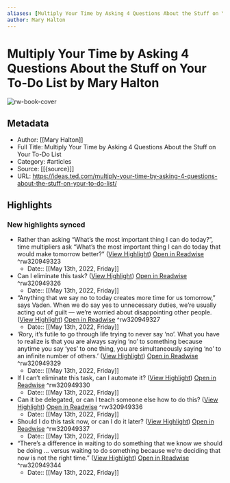 ```yaml
---
aliases: [Multiply Your Time by Asking 4 Questions About the Stuff on Your To-Do List, Multiply Your Time by Asking 4 Questions About the Stuff on Your To-Do List]
author: Mary Halton
---
```

# Multiply Your Time by Asking 4 Questions About the Stuff on Your To-Do List by Mary Halton

![rw-book-cover](https://ideas.ted.com/wp-content/uploads/sites/3/2019/01/21_multiplyyourtime_4000.jpg)

## Metadata
- Author: [[Mary Halton]]
- Full Title: Multiply Your Time by Asking 4 Questions About the Stuff on Your To-Do List
- Category: #articles
- Source: [[{source}]]
- URL: https://ideas.ted.com/multiply-your-time-by-asking-4-questions-about-the-stuff-on-your-to-do-list/

## Highlights
### New highlights synced
- Rather than asking “What’s the most important thing I can do today?”, time multipliers ask “What’s the most important thing I can do today that would make tomorrow better?” ([View Highlight](https://read.readwise.io/read/01g2tz8gkv874rasbp4ych6ja5)) [Open in Readwise](https://readwise.io/open/320949323) ^rw320949323
    - Date:: [[May 13th, 2022, Friday]]
- Can I eliminate this task? ([View Highlight](https://read.readwise.io/read/01g2tzc36fbzcek2hcak5h3n48)) [Open in Readwise](https://readwise.io/open/320949326) ^rw320949326
    - Date:: [[May 13th, 2022, Friday]]
- “Anything that we say no to today creates more time for us tomorrow,” says Vaden. When we do say yes to unnecessary duties, we’re usually acting out of guilt — we’re worried about disappointing other people. ([View Highlight](https://read.readwise.io/read/01g2tzcssf9kxsvnk2ze3vcbvt)) [Open in Readwise](https://readwise.io/open/320949327) ^rw320949327
    - Date:: [[May 13th, 2022, Friday]]
- ‘Rory, it’s futile to go through life trying to never say ‘no’. What you have to realize is that you are always saying ‘no’ to something because anytime you say ‘yes’ to one thing, you are simultaneously saying ‘no’ to an infinite number of others.’ ([View Highlight](https://read.readwise.io/read/01g2tzeqtvn4a66ckvg4dc2jnk)) [Open in Readwise](https://readwise.io/open/320949329) ^rw320949329
    - Date:: [[May 13th, 2022, Friday]]
- If I can’t eliminate this task, can I automate it? ([View Highlight](https://read.readwise.io/read/01g2tzfx1vcwqna53r9m2m9hn3)) [Open in Readwise](https://readwise.io/open/320949330) ^rw320949330
    - Date:: [[May 13th, 2022, Friday]]
- Can it be delegated, or can I teach someone else how to do this? ([View Highlight](https://read.readwise.io/read/01g2tzg41m95y0f2h69gsy18k6)) [Open in Readwise](https://readwise.io/open/320949336) ^rw320949336
    - Date:: [[May 13th, 2022, Friday]]
- Should I do this task now, or can I do it later? ([View Highlight](https://read.readwise.io/read/01g2tzh2nes8nstdsxjjc6ndvr)) [Open in Readwise](https://readwise.io/open/320949337) ^rw320949337
    - Date:: [[May 13th, 2022, Friday]]
- “There’s a difference in waiting to do something that we know we should be doing … versus waiting to do something because we’re deciding that now is not the right time.” ([View Highlight](https://read.readwise.io/read/01g2tzj3sj655g3jadk3n7a43y)) [Open in Readwise](https://readwise.io/open/320949344) ^rw320949344
    - Date:: [[May 13th, 2022, Friday]]
